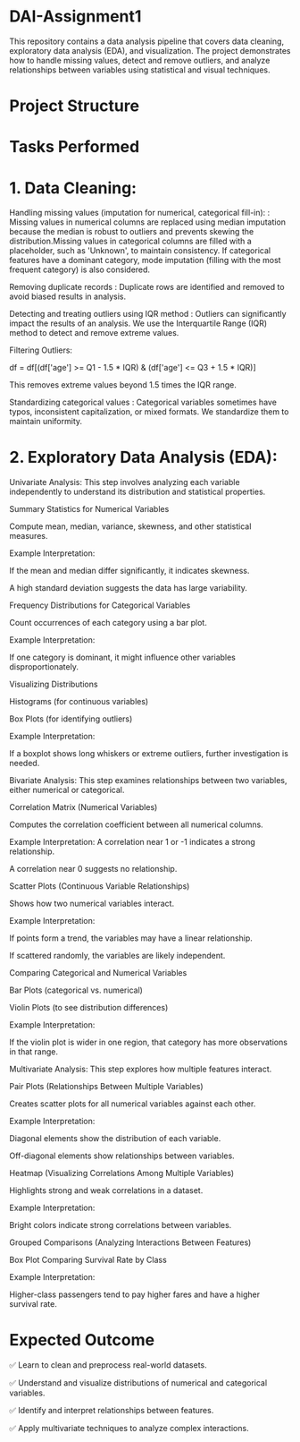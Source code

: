 # DAI-Assignment1

This repository contains a data analysis pipeline that covers data cleaning, exploratory data analysis (EDA), and visualization. The project demonstrates how to handle missing values, detect and remove outliers, and analyze relationships between variables using statistical and visual techniques.

# Project Structure

# Tasks Performed

# 1. Data Cleaning:

Handling missing values (imputation for numerical, categorical fill-in): : Missing values in numerical columns are replaced using median imputation because the median is robust to outliers and prevents skewing the distribution.Missing values in categorical columns are filled with a placeholder, such as 'Unknown', to maintain consistency. If categorical features have a dominant category, mode imputation (filling with the most frequent category) is also considered.

Removing duplicate records : Duplicate rows are identified and removed to avoid biased results in analysis.

Detecting and treating outliers using IQR method : Outliers can significantly impact the results of an analysis. We use the Interquartile Range (IQR) method to detect and remove extreme values.

Filtering Outliers:

df = df[(df['age'] >= Q1 - 1.5 * IQR) & (df['age'] <= Q3 + 1.5 * IQR)]

This removes extreme values beyond 1.5 times the IQR range.


Standardizing categorical values : Categorical variables sometimes have typos, inconsistent capitalization, or mixed formats. We standardize them to maintain uniformity.


# 2. Exploratory Data Analysis (EDA):

Univariate Analysis: This step involves analyzing each variable independently to understand its distribution and statistical properties.

Summary Statistics for Numerical Variables

Compute mean, median, variance, skewness, and other statistical measures.

Example Interpretation:

If the mean and median differ significantly, it indicates skewness.

A high standard deviation suggests the data has large variability.

Frequency Distributions for Categorical Variables

Count occurrences of each category using a bar plot.

Example Interpretation:

If one category is dominant, it might influence other variables disproportionately.

Visualizing Distributions

Histograms (for continuous variables)

Box Plots (for identifying outliers)

Example Interpretation:

If a boxplot shows long whiskers or extreme outliers, further investigation is needed.

Bivariate Analysis: This step examines relationships between two variables, either numerical or categorical.

Correlation Matrix (Numerical Variables)

Computes the correlation coefficient between all numerical columns.

Example Interpretation:
A correlation near 1 or -1 indicates a strong relationship.

A correlation near 0 suggests no relationship.

Scatter Plots (Continuous Variable Relationships)

Shows how two numerical variables interact.

Example Interpretation:

If points form a trend, the variables may have a linear relationship.

If scattered randomly, the variables are likely independent.

Comparing Categorical and Numerical Variables

Bar Plots (categorical vs. numerical)

Violin Plots (to see distribution differences)

Example Interpretation:

If the violin plot is wider in one region, that category has more observations in that range.

Multivariate Analysis: This step explores how multiple features interact.

Pair Plots (Relationships Between Multiple Variables)

Creates scatter plots for all numerical variables against each other.

Example Interpretation:

Diagonal elements show the distribution of each variable.

Off-diagonal elements show relationships between variables.

Heatmap (Visualizing Correlations Among Multiple Variables)

Highlights strong and weak correlations in a dataset.

Example Interpretation:

Bright colors indicate strong correlations between variables.

Grouped Comparisons (Analyzing Interactions Between Features)

Box Plot Comparing Survival Rate by Class

Example Interpretation:

Higher-class passengers tend to pay higher fares and have a higher survival rate.

# Expected Outcome

✅ Learn to clean and preprocess real-world datasets.

✅ Understand and visualize distributions of numerical and categorical variables.

✅ Identify and interpret relationships between features.

✅ Apply multivariate techniques to analyze complex interactions.


